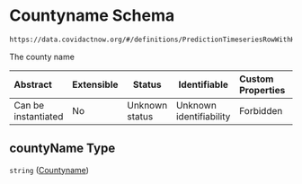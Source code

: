 # Countyname Schema

```txt
https://data.covidactnow.org/#/definitions/PredictionTimeseriesRowWithHeader/properties/countyName
```

The county name


| Abstract            | Extensible | Status         | Identifiable            | Custom Properties | Additional Properties | Access Restrictions | Defined In                                                   |
| :------------------ | ---------- | -------------- | ----------------------- | :---------------- | --------------------- | ------------------- | ------------------------------------------------------------ |
| Can be instantiated | No         | Unknown status | Unknown identifiability | Forbidden         | Allowed               | none                | [schemas.json\*](../out/schemas.json "open original schema") |

## countyName Type

`string` ([Countyname](schemas-definitions-predictiontimeseriesrowwithheader-properties-countyname.md))
